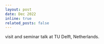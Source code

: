 ```yaml
---
layout: post
date: Dec 2022
inline: true
related_posts: false
---
```


visit and seminar talk at TU Delft, Netherlands. 
 
 